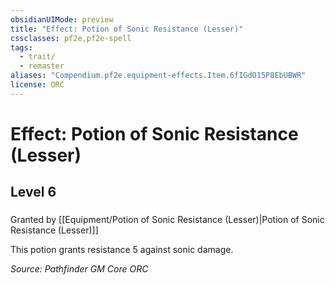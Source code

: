 ```yaml
---
obsidianUIMode: preview
title: "Effect: Potion of Sonic Resistance (Lesser)"
cssclasses: pf2e,pf2e-spell
tags:
  - trait/
  - remaster
aliases: "Compendium.pf2e.equipment-effects.Item.6fIGdO15P8EbUBWR"
license: ORC
---
```

# Effect: Potion of Sonic Resistance (Lesser)
## Level 6
### 






Granted by [[Equipment/Potion of Sonic Resistance (Lesser)|Potion of Sonic Resistance (Lesser)]]

This potion grants resistance 5 against sonic damage.

*Source: Pathfinder GM Core*
*ORC*